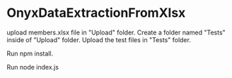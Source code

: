 # OnyxDataExtractionFromXlsx

upload members.xlsx file in "Upload" folder.
Create a folder named "Tests" inside of "Upload" folder.
Upload the test files in "Tests" folder.

Run npm install.

Run node index.js
